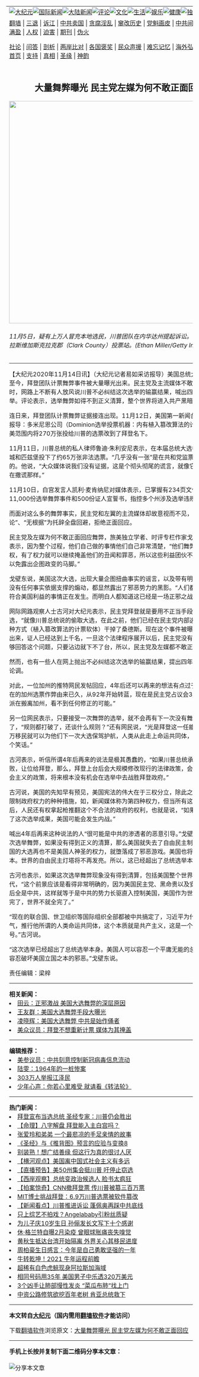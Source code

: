 <a name="1" id="1" target="_blank"></a><span id="1"></span>  <table align=center border="0"><tr><td colspan="2" valign=TOP><a href="/gb/nsc413.md#1"><img src="https://raw.githubusercontent.com/ekhhzq3678/www/master/t/djy/1.jpg" title="大纪元"></a><a href="/gb/n24hr.md#1"><img src="https://raw.githubusercontent.com/ekhhzq3678/www/master/t/djy/3.jpg" title="国际新闻"></a><a href="/gb/nsc413.md#1"><img src="https://raw.githubusercontent.com/ekhhzq3678/www/master/t/djy/4.jpg" title="大陆新闻"></a><a href="/gb/news392.md#1"><img src="https://raw.githubusercontent.com/ekhhzq3678/www/master/t/djy/5.jpg" title="评论"></a><a href="/gb/news2007.md#1"><img src="https://raw.githubusercontent.com/ekhhzq3678/www/master/t/djy/6.jpg" title="文化"></a><a href="/gb/news2008.md#1"><img src="https://raw.githubusercontent.com/ekhhzq3678/www/master/t/djy/7.jpg" title="生活"></a><a href="/gb/ncyule.md#1"><img src="https://raw.githubusercontent.com/ekhhzq3678/www/master/t/djy/8.jpg" title="娱乐"></a><a href="/gb/nsc1002.md#1"><img src="https://raw.githubusercontent.com/ekhhzq3678/www/master/t/djy/9.jpg" title="健康"><a href="/gb/nf6092.md#1"><img src="https://raw.githubusercontent.com/ekhhzq3678/www/master/t/djy/10a.jpg" title="独家"></a><a href="/gb/nf4514.md#1"><img src="https://raw.githubusercontent.com/ekhhzq3678/www/master/t/djy/12a.jpg" title="头条"></a></td></tr>  <tr><td colspan="2" valign=TOP><a target="_blank" href="https://github.com/bannedbook/fanqiang/wiki">翻墙</a> | <a target="_blank" href="/gb/nf5657.md#1">三退</a> | <a target="_blank" href="/gb/nf6124.md#1">诉江</a> | <a target="_blank" href="/gb/nf1176117.md#1">中共卖国</a> | <a target="_blank" href="/gb/nf5773.md#1">贪腐淫乱</a> | <a target="_blank" href="/gb/nf1176115.md#1">窜改历史</a> | <a target="_blank" href="/gb/nf1176107.md#1">党魁画皮</a> | <a target="_blank" href="/gb/nf1320400.md#1">中共间谍</a> | <a target="_blank" href="/gb/nf1176114.md#1">破坏传统</a> | <a target="_blank" href="https://github.com/fqnews/ntdtv/blob/master/gb/prog447_1.md#1">恶贯满盈</a> | <a target="_blank" href="/gb/ncid278.md#1">人权</a> | <a target="_blank" href="/gb/nf1176111.md#1">迫害</a> | <a target="_blank" href="https://gitlab.com/szzdlab/mh-qikan/blob/master/README.md#1">期刊</a> | <a target="_blank" href="/gb/nf5562.md#1">伪火</a></p>
<p><a target="_blank" href="/gb/9p.md#1">社论</a> | <a target="_blank" href="/gb/nf4378.md#1">问答</a> | <a target="_blank" href="/gb/nf5792.md#1">剖析</a> | <a target="_blank" href="/gb/nf5735.md#1">两岸比对</a> | <a target="_blank" href="/gb/nf6119.md#1">各国褒奖</a> | <a target="_blank" href="/gb/nf6120.md#1">民众声援</a> | <a target="_blank" href="/gb/nf1188594.md#1">难忘记忆</a> | <a target="_blank" href="/gb/nf3180.md#1">海外弘传</a> | <a target="_blank" href="/gb/nf5410.md#1">万人上访</a> | <a target="_blank" href="https://github.com/bannedbook/fanqiang/wiki">平台首页</a> | <a target="_blank" href="/gb/nf4386.md#1">支持</a> | <a target="_blank" href="/gb/nf4389.md#1">真相</a> | <a target="_blank" href="/gb/nf5790.md#1">圣缘</a> | <a target="_blank" href="/gb/nf4786.md#1">神韵</a></td></tr>  <tr><td valign=TOP width="626"><h2 align=center>大量舞弊曝光 民主党左媒为何不敢正面回应</h2>  <img width="600" src="https://i.epochtimes.com/assets/uploads/2020/11/GettyImages-1283814948-600x400-1.jpg" />  <h6>11月5日，疑有上万人冒充本地选民，川普团队在内华达州提起诉讼。图为内华达州拉斯维加斯克拉克郡（Clark County）投票站。(Ethan Miller/Getty Images)  </h6>  <hr>  	<p>【大纪元2020年11月14日讯】（大纪元记者易如采访报导）美国总统大选自3日投票至今，<ahref="/gb/tag/%E6%8B%9C%E7%99%BB.md#1">拜登</a>团队计票<ahref="/gb/tag/%E8%88%9E%E5%BC%8A.md#1">舞弊</a>事件被大量曝光出来。<ahref="/gb/tag/%E6%B0%91%E4%B8%BB%E5%85%9A.md#1">民主党</a>及主流媒体不敢正面回应。同时，网路上不断有人放风说川普不必纠结这次选举的输赢结果，喊出四年后再来选举。评论表示，选举<ahref="/gb/tag/%E8%88%9E%E5%BC%8A.md#1">舞弊</a>如得不到正义清算，整个世界将进入共产黑暗时代。</p>
  <p>连日来，<ahref="/gb/tag/%E6%8B%9C%E7%99%BB.md#1">拜登</a>团队计票舞弊证据接连出现。11月12日，美国第一新闻台（OANN）报导：多米尼恩公司（Dominion选举投票机器：内有植入篡改算法的计票软体）在全美范围内将270万张投给川普的选票改到了拜登名下。</p>
  <p>11月11日，川普总统的私人律师鲁迪·朱利安尼表示，在本届总统大选中，宾州的费城和匹兹堡投下了约65万张非法选票。“几乎没有一张”是在共和党监票员的监督下投的。他说，“大众媒体说我们没有证据，这是个彻头彻尾的谎言，就像它们多年来一直在撒谎那样。”</p>
  <p>11月10日，白宫发言人凯利·麦肯纳尼对媒体表示，已掌握有234页文件，包括11,000份选举舞弊事件和500份证人宣誓书，指控多个州涉及选举违规。</p>
  <p>而面对这么多的舞弊事实，<ahref="/gb/tag/%E6%B0%91%E4%B8%BB%E5%85%9A.md#1">民主党</a>和左翼的主流媒体却故意视而不见，以“阴谋论”、“无根据”为托辞全盘回避，拒绝正面回应。</p>
  <p>民主党及左媒为何不敢正面回应舞弊，旅美独立学者、时评专栏作家戈壁东对大纪元表示，因为整个过程，他们自己做的事情他们自己非常清楚，“他们舞弊就是为了夺权，有了权力就可以继续掩盖他们的丑闻和罪恶，所以这些利益团伙不敢正面回应，以免露出企图政变的马脚。”</p>
  <p>戈壁东说，美国这次大选，出现大量企图扭曲事实的谣言，以及带有明显误导，完全没有任何事实依据支撑的煽动，都显然露出了邪恶势力的黑影。“人们都看到了一些不符合美国利益的事情正在发生。而明白人都知道这已经是一场正邪之战。”</p>
  <p>网际网路观察人士古河对大纪元表示，民主党拜登就是要用不正当手段去谋取大选，“就像川普总统说的偷取大选，在此之前，他们已经在民主党内部选举中也利用这种方式（植入篡改算法的计票软体）干掉了桑德斯。现在这个事件被曝光、全面揭露出来，证人已经达到上千名，一旦这个法律程序展开以后，民主党没有任何一个人能够回答这个问题，只要沾边就下不了台，所以，民主党及左媒都不敢正面回应。”</p>
  <p>然而，也有一些人在网上抛出不必纠结这次选举的输赢结果，提出四年后再来竞选的论调。</p>
  <p>对此，一位加州的推特网民发帖回应，4年后还可以再来的想法有点过于天真。“我所在的加州选票作弊由来已久，从92年开始转蓝，现在是民主党占议会3/4多数，保守派在搬离加州，看不到任何修正的可能。”</p>
  <p>另一位网民表示，只要接受一次舞弊的选举，就不会再有下一次没有舞弊的选举了，“规则都打破了，还谈什么规则？”还有网民说，“光是拜登这一任能够引进的上千万移民就可以为他们下一次大选保驾护航，人类从此走上命运共同体，移民美国就是个笑话。”</p>
  <p>古河表示，听信所谓4年后再来的说法是极其愚蠢的，“如果川普总统承认这次选举失败，让位给拜登，那么，拜登上台后会大规模修改现行的法律政策，会制定出一些社会主义的政策，将来根本没有机会在选举中去战胜拜登政府。”</p>
  <p>古河说，美国的先知早有预见，美国宪法的伟大在于三权分立，除此之外，他们还有限制政府权力的种种措施，如，新闻媒体称为第四种权力，但当所有这些都失效以后，人民还有权拿起枪推翻这个不合法的政府的权利，也就是说，“如果拜登政府窃取了这次选举成果，美国可能会发生内战。”</p>
  <p>喊出4年后再来这种说法的人“很可能是中共的渗透者的恶意引导。”戈壁东说，“美国这次选举舞弊，如果没有得到正义的清算，那么美国就失去了自由民主制度的根基，美国的大选再也不是美国人神圣的权力，就堕落成了邪恶游戏。美国也将至失去立国之本。世界的自由民主灯塔将不再发亮。所以，这已经超出了总统选举本身。”</p>
  <p>古河也表示，如果这次选举舞弊现象没有得到清算，包括美国整个世界将进入黑暗时代，“这个前景应该是看得非常明确的，因为美国民主党、黑命贵以及安提法他们的背后全是中共，这样就等于是中共的势力长驱直入控制美国，美国作为世界文明的灯塔完了，世界不就全完了。”</p>
  <p>“现在的联合国、世卫组织等国际组织全部都被中共搞定了，习近平为什么有那么大底气，推行他所谓的人类命运共同体，这个本质就是共产主义，这是一个流氓的口号。”古河说。</p>
  <p>“这次选举已经超出了总统选举本身。美国人可以容忍一个平庸无能的总统，但绝不会容忍破坏美国立国之本的邪恶。”戈壁东说。</p>
  <p>责任编辑：梁梓</p>
  	  <hr>      <strong>相关新闻：</strong>  <li><a href="/gb/20/11/8/n12533429.md#1">田云：正邪激战 美国大选舞弊的深层原因</a></li>  <li><a href="/gb/20/11/12/n12542880.md#1">王友群：美国大选舞弊手段大曝光</a></li>  <li><a href="/gb/20/11/13/n12546516.md#1">凌晓辉：美国大选舞弊 中共是始作俑者</a></li>  <li><a href="/gb/20/11/14/n12548977.md#1">美众议员：拜登不想重新计票 媒体为其掩盖</a></li>  <hr>      <strong>编辑推荐：</strong>  <li><a href="/gb/20/2/22/n11887949.md#1">美参议员：中共刻意控制新冠病毒信息流动</a></li>  <li><a href="/gb/17/10/22/n9759413.md#1" target="_blank">陆雯：1964年的一桩惨案</a></li><li><a href="/gb/18/12/9/n10900044.md?dfh#1" target="_blank">303万人举报江泽民</a></li><li><a href="/gb/19/5/20/n11267496.md#1" target="_blank">少年心声：你若心里难受 就请看《转法轮》</a></li>  <hr>    <strong>热门新闻：</strong>  <li><a href="/gb/20/11/11/n12540543.md#1">拜登宣布当选总统 圣经专家：川普仍会胜出</a></li>  <li><a href="/gb/20/11/9/n12535003.md#1">【命理】八字解盘 拜登能入主白宫吗？</a></li>  <li><a href="/gb/20/11/10/n12537654.md#1">张爱玲和弟弟 一个最悲凉的手足亲情的故事</a></li>  <li><a href="/gb/20/9/30/n12442899.md#1">《圣经》与《推背图》预言的应验与变换8</a></li>  <li><a href="/gb/20/10/31/n12514973.md#1">别装熟！想广结善缘 但这行为真的很讨人厌</a></li>  <li><a href="/gb/20/11/14/n12548322.md#1">【横河观点】美国离中国式社会主义有多远</a></li>  <li><a href="/gb/20/11/13/n12547437.md#1">【直播预告】美50州集会挺川普 吁停止窃选</a></li>  <li><a href="/gb/20/11/14/n12548571.md#1">【西岸观察】总统变政治候选人 脸书太疯狂</a></li>  <li><a href="/gb/20/11/12/n12542919.md#1">【拍案惊奇】CNN撤拜登票 传川普被篡三百万票</a></li>  <li><a href="/gb/20/11/11/n12542753.md#1">MIT博士挑战拜登：6.9万川普选票被软件篡改</a></li>  <li><a href="/gb/20/11/11/n12542672.md#1">【新闻看点】川普推进诉讼 蓬佩奥再踩中共底线</a></li>  <li><a href="/gb/20/11/11/n12542395.md#1">只上综艺不拍戏？Angelababy引粉丝质疑</a></li>  <li><a href="/gb/20/11/13/n12545659.md#1">为儿子庆10岁生日 孙俪发长文写下十个感谢</a></li>  <li><a href="/gb/20/11/12/n12545036.md#1">休·格兰特自曝2月染疫 曾眼球胀痛丧失嗅觉</a></li>  <li><a href="/gb/20/11/11/n12542174.md#1">黄秋生抵达台湾开始隔离 外界关心其移民进度</a></li>  <li><a href="/gb/20/11/12/n12545239.md#1">周柏豪生日感言：今年是自己勇敢坚强的一年</a></li>  <li><a href="/gb/20/11/3/n12521804.md#1">牛转乾坤！2021 牛年运程前瞻</a></li>  <li><a href="/gb/20/11/12/n12544525.md#1">超稀有白色虎鲸现身阿拉斯加海域</a></li>  <li><a href="/gb/20/11/12/n12543914.md#1">相同号码用35年 美国男子中乐透320万美元</a></li>  <li><a href="/gb/20/11/10/n12539707.md#1">3个凶手让肺部慢性发炎 “菜瓜布肺”找上门</a></li>  <li><a href="/gb/20/11/13/n12546509.md#1">中资公路修筑欲挖百年老树 肯亚总统救下</a></li>  <hr>    <strong>本文转自<a href="https://www.epochtimes.com">大纪元</a>（国内需用<a href="https://github.com/bannedbook/fanqiang/wiki">翻墙软件</a>才能访问）</strong><p>下载<a href="https://github.com/bannedbook/fanqiang/wiki">翻墙软件</a>浏览原文：<a href="https://www.epochtimes.com/gb/20/11/14/n12548972.htm">大量舞弊曝光 民主党左媒为何不敢正面回应</a></p>
<hr>    <strong>手机上长按并复制下面二维码分享本文章：</strong><br><br><img src="https://chart.apis.google.com/chart?cht=qr&chs=240x240&choe=UTF-8&chld=M|2&chl=/gb/20/11/14/n12548972.md%231" title="分享本文章"></td><td valign=TOP><a href="/gb/16/1/21/n4622075.md?dfh#1" target="_blank"><img src="https://raw.githubusercontent.com/ekhhzq3678/djy/master/gb/300/wei-f1.jpg" title="中共的伪火骗局"  alt="中共的伪火骗局"></a><br><a href="https://github.com/ekhhzq3678/www/blob/master/README.md?dfh#9" target="_blank"><img src="https://raw.githubusercontent.com/ekhhzq3678/djy/master/gb/300/yong-h.jpg" title="永恒的见证"  alt="永恒的见证"></a><br><a href="/gb/13/9/29/n3974789.md?dfh#1" target="_blank"><img src="https://raw.githubusercontent.com/ekhhzq3678/djy/master/gb/300/shang-lnz.jpg" title="善良女子被中共投男牢"  alt="善良女子被中共投男牢"></a><br><a href="/gb/16/3/16/n4663449.md?dfh#1" target="_blank"><img src="https://raw.githubusercontent.com/ekhhzq3678/djy/master/gb/300/huo-z3.jpg" title="警卫目击活摘器官"  alt="警卫目击活摘器官"></a><br><a href="/gb/16/8/7/n8177641.md?dfh#1" target="_blank"><img src="https://raw.githubusercontent.com/ekhhzq3678/djy/master/gb/300/huo-z4.jpg" title="证人描述活摘恐怖"  alt="证人描述活摘恐怖"></a><br><a href="/gb/10/4/19/n2881569.md?dfh#1" target="_blank"><img src="https://raw.githubusercontent.com/ekhhzq3678/djy/master/gb/300/huo-z1.jpg" title="揭开活摘器官黑幕"  alt="揭开活摘器官黑幕"></a><br><a href="/gb/10/11/7/n3077476.md?dfh#1" target="_blank"><img src="https://raw.githubusercontent.com/ekhhzq3678/djy/master/gb/300/ma-ks.jpg" title="马克思的成魔之路"  alt="马克思的成魔之路"></a><br><a href="/gb/14/6/9/n4173977.md?dfh#1" target="_blank"><img src="https://raw.githubusercontent.com/ekhhzq3678/djy/master/gb/300/chang-zs.jpg" title="藏字石 蕴天机"  alt="藏字石 蕴天机"></a><br><a href="/gb/18/5/10/n10381511.md?dfh#1" target="_blank"><img src="https://raw.githubusercontent.com/ekhhzq3678/djy/master/gb/300/st1.jpg" title="关注3亿人三退"  alt="关注3亿人三退"></a><br><a href="/gb/18/3/21/n10237682.md?dfh#1" target="_blank"><img src="https://raw.githubusercontent.com/ekhhzq3678/djy/master/gb/300/jie-t.jpg" title="解体中共复兴中华"  alt="解体中共复兴中华"></a><br><a href="/gb/9/2/9/n2422991.md?dfh#1" target="_blank"><img src="https://raw.githubusercontent.com/ekhhzq3678/djy/master/gb/300/gao-zs.jpg" title="中共迫害良心律师"  alt="中共迫害良心律师"></a><br><a href="/gb/18/12/9/n10900044.md?dfh#1" target="_blank"><img src="https://raw.githubusercontent.com/ekhhzq3678/djy/master/gb/300/sj1.jpg" title="303万人举报江泽民"  alt="303万人举报江泽民"></a><br><a href="/gb/18/8/28/n10672014.md?dfh#1" target="_blank"><img src="https://raw.githubusercontent.com/ekhhzq3678/djy/master/gb/300/sj2.jpg" title="这些官员为何起诉江泽民"  alt="这些官员为何起诉江泽民"></a><br><a href="/gb/8/12/18/n2367165.md?dfh#1" target="_blank"><img src="https://raw.githubusercontent.com/ekhhzq3678/djy/master/gb/300/liangan.jpg" title="海峡两岸的强烈对比"  alt="海峡两岸的强烈对比"></a><br><a href="/gb/15/12/10/n4593139.md?dfh#1" target="_blank"><img src="https://raw.githubusercontent.com/ekhhzq3678/djy/master/gb/300/jia-ndzl.jpg" title="加拿大总理的贺信"  alt="加拿大总理的贺信"></a><br><a href="/gb/11/6/17/n3289382.md?dfh#1" target="_blank"><img src="https://raw.githubusercontent.com/ekhhzq3678/djy/master/gb/300/xiao-wd.jpg" title="探寻真相兼听则明"  alt="探寻真相兼听则明"></a><br><a href="/gb/18/10/27/n10812623.md?dfh#1" target="_blank"><img src="https://raw.githubusercontent.com/ekhhzq3678/djy/master/gb/300/yindu.jpg" title="印度媒体报道东方"  alt="印度媒体报道东方"></a><br><a href="/gb/18/6/9/n10469652.md?dfh#1" target="_blank"><img src="https://raw.githubusercontent.com/ekhhzq3678/djy/master/gb/300/xie-j.jpg" title="不一样的海外校园"  alt="不一样的海外校园"></a><br><a href="/gb/7/4/5/n1669415.md?dfh#1" target="_blank"><img src="https://raw.githubusercontent.com/ekhhzq3678/djy/master/gb/300/li-up.jpg" title="从大师到徒弟的传奇"  alt="从大师到徒弟的传奇"></a><br><a href="/gb/17/5/26/n9191512.md?dfh#1" target="_blank"><img src="https://raw.githubusercontent.com/ekhhzq3678/djy/master/gb/300/zfl2.jpg" title="亿万人与东方一本奇书"  alt="亿万人与东方一本奇书"></a><br><a href="/gb/13/11/27/n4020290.md?dfh#1" target="_blank"><img src="https://raw.githubusercontent.com/ekhhzq3678/djy/master/gb/300/zhen-h.jpg" title="大陆见不到的震撼场面"  alt="大陆见不到的震撼场面"></a><br><a href="/gb/15/7/17/n4482910.md?dfh#1" target="_blank"><img src="https://raw.githubusercontent.com/ekhhzq3678/djy/master/gb/300/dalu-sk.jpg" title="人心向善 大陆当初盛况"  alt="人心向善 大陆当初盛况"></a><br><a href="/gb/19/1/5/n10955468.md?dfh#1" target="_blank"><img src="https://raw.githubusercontent.com/ekhhzq3678/djy/master/gb/300/zfl1.jpg" title="追寻真理 这书讲什么"  alt="追寻真理 这书讲什么"></a><br><a href="https://github.com/bannedbook/fanqiang/wiki" target="_blank"><img src="https://raw.githubusercontent.com/ekhhzq3678/djy/master/gb/300/fq1.jpg" title="下载免费翻墙软件"  alt="下载免费翻墙软件"></a><br></td></tr></table>